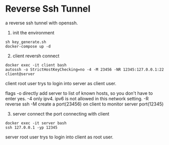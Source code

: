 # Reverse Ssh Tunnel

a reverse ssh tunnel with openssh.


1.  init the environment
```
sh key_generate.sh
docker-compose up -d
```


2.  client reversh connect
```
docker exec -it client bash
autossh -o StrictHostKeyChecking=no -4 -M 23456 -NR 12345:127.0.0.1:22 client@server

```
client root user trys to login into server as client user.

flags
-o  directly add server to list of known hosts, so you don't have to enter yes.
-4  only ipv4. ipv6 is not allowed in this network setting.
-R  reverse ssh
-M  create a port(23456) on client to  monitor server port(12345)


3.  server connect the port connecting with client
```
docker exec -it server bash
ssh 127.0.0.1 -yp 12345
```
server root user trys to login into client as root user.
